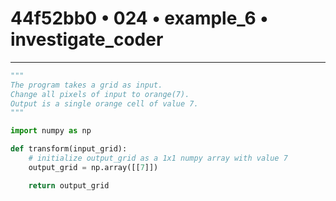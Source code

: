 # 44f52bb0 • 024 • example_6 • investigate_coder

---
```python
"""
The program takes a grid as input.
Change all pixels of input to orange(7).
Output is a single orange cell of value 7.
"""

import numpy as np

def transform(input_grid):
    # initialize output_grid as a 1x1 numpy array with value 7
    output_grid = np.array([[7]])

    return output_grid
```
